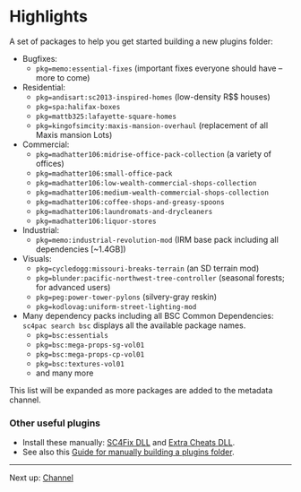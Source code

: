 # Highlights

A set of packages to help you get started building a new plugins folder:

- Bugfixes:
  * `pkg=memo:essential-fixes` (important fixes everyone should have – more to come)
- Residential:
  * `pkg=andisart:sc2013-inspired-homes` (low-density R$$ houses)
  * `pkg=spa:halifax-boxes`
  * `pkg=mattb325:lafayette-square-homes`
  * `pkg=kingofsimcity:maxis-mansion-overhaul` (replacement of all Maxis mansion Lots)
- Commercial:
  * `pkg=madhatter106:midrise-office-pack-collection` (a variety of offices)
  * `pkg=madhatter106:small-office-pack`
  * `pkg=madhatter106:low-wealth-commercial-shops-collection`
  * `pkg=madhatter106:medium-wealth-commercial-shops-collection`
  * `pkg=madhatter106:coffee-shops-and-greasy-spoons`
  * `pkg=madhatter106:laundromats-and-drycleaners`
  * `pkg=madhatter106:liquor-stores`
- Industrial:
  * `pkg=memo:industrial-revolution-mod` (IRM base pack including all dependencies [~1.4GB])
- Visuals:
  * `pkg=cycledogg:missouri-breaks-terrain` (an SD terrain mod)
  * `pkg=blunder:pacific-northwest-tree-controller` (seasonal forests; for advanced users)
  * `pkg=peg:power-tower-pylons` (silvery-gray reskin)
  * `pkg=kodlovag:uniform-street-lighting-mod`
- Many dependency packs including all BSC Common Dependencies: `sc4pac search bsc` displays all the available package names.
  - `pkg=bsc:essentials`
  - `pkg=bsc:mega-props-sg-vol01`
  - `pkg=bsc:mega-props-cp-vol01`
  - `pkg=bsc:textures-vol01`
  - and many more

This list will be expanded as more packages are added to the metadata channel.

### Other useful plugins

- Install these manually:
  [SC4Fix DLL](https://community.simtropolis.com/files/file/30883-sc4fix-third-party-patches-for-sc4/) and
  [Extra Cheats DLL](https://community.simtropolis.com/files/file/31350-simmasters-extra-cheats-dll/).
- See also this
  [Guide for manually building a plugins folder](https://community.simtropolis.com/forums/topic/75599-indiana-joe-and-the-quest-for-the-ultimate-plugins-folder/).


---
Next up: [Channel](channel/ ':target=_self')
